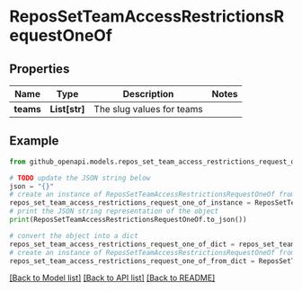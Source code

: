# ReposSetTeamAccessRestrictionsRequestOneOf


## Properties

Name | Type | Description | Notes
------------ | ------------- | ------------- | -------------
**teams** | **List[str]** | The slug values for teams | 

## Example

```python
from github_openapi.models.repos_set_team_access_restrictions_request_one_of import ReposSetTeamAccessRestrictionsRequestOneOf

# TODO update the JSON string below
json = "{}"
# create an instance of ReposSetTeamAccessRestrictionsRequestOneOf from a JSON string
repos_set_team_access_restrictions_request_one_of_instance = ReposSetTeamAccessRestrictionsRequestOneOf.from_json(json)
# print the JSON string representation of the object
print(ReposSetTeamAccessRestrictionsRequestOneOf.to_json())

# convert the object into a dict
repos_set_team_access_restrictions_request_one_of_dict = repos_set_team_access_restrictions_request_one_of_instance.to_dict()
# create an instance of ReposSetTeamAccessRestrictionsRequestOneOf from a dict
repos_set_team_access_restrictions_request_one_of_from_dict = ReposSetTeamAccessRestrictionsRequestOneOf.from_dict(repos_set_team_access_restrictions_request_one_of_dict)
```
[[Back to Model list]](../README.md#documentation-for-models) [[Back to API list]](../README.md#documentation-for-api-endpoints) [[Back to README]](../README.md)


